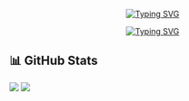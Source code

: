 <p align=center>
<a href="https://git.io/typing-svg"><img src="https://readme-typing-svg.demolab.com?font=Exo&weight=500&size=50&letterSpacing=0.15rem&duration=3000&pause=2000&color=A28DF7&center=true&vCenter=true&repeat=false&width=494&height=49&lines=Hi%2C+I'm+Chaima+Jerbi" alt="Typing SVG" /></a>
</p>
<p align=center>
<a href="https://git.io/typing-svg"><img src="https://readme-typing-svg.demolab.com?font=Exo&weight=500&size=16&letterSpacing=0.15rem&duration=3000&pause=2000&color=F70095&center=true&repeat=false&width=435&height=30&lines=A+Full-Stack+Web+Developper" alt="Typing SVG" /></a>
</p>


## 📊 GitHub Stats
<div>
<!--   <a href="https://git.io/streak-stats"><img src="https://github-readme-streak-stats.herokuapp.com?user=chaimaJr&theme=dark&ring=A28DF7&currStreakLabel=00A9F7&fire=00A9F7&sideNums=00A9F7" alt="GitHub Streak" /></a> -->
</div>
<div>
  <img src="http://github-profile-summary-cards.vercel.app/api/cards/stats?username=chaimaJr&theme=github_dark" />
  <img src="http://github-profile-summary-cards.vercel.app/api/cards/repos-per-language?username=chaimaJr&theme=github_dark" />
</div>

